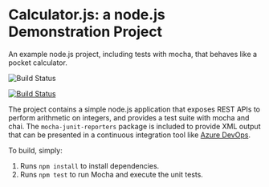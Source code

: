 Calculator.js: a node.js Demonstration Project
==============================================
An example node.js project, including tests with mocha, that behaves like
a pocket calculator.

![Build Status](https://dev.azure.com/jdevopsorg/Parts%20Unlimited/_apis/build/status/Banesword.calculator?branchName=master)

[![Build Status](https://dev.azure.com/jdevopsorg/Parts%20Unlimited/_apis/build/status/Banesword.calculator?branchName=master)](https://dev.azure.com/jdevopsorg/Parts%20Unlimited/_build/latest?definitionId=4&branchName=master)

The project contains a simple node.js application that exposes REST APIs
to perform arithmetic on integers, and provides a test suite with mocha
and chai.  The `mocha-junit-reporters` package is included to provide XML
output that can be presented in a continuous integration tool like
[Azure DevOps](https://azure.com/devops).

To build, simply:

1. Runs `npm install` to install dependencies.
2. Runs `npm test` to run Mocha and execute the unit tests.

